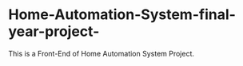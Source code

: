 # Home-Automation-System-final-year-project-
This is a Front-End of Home Automation System Project.
